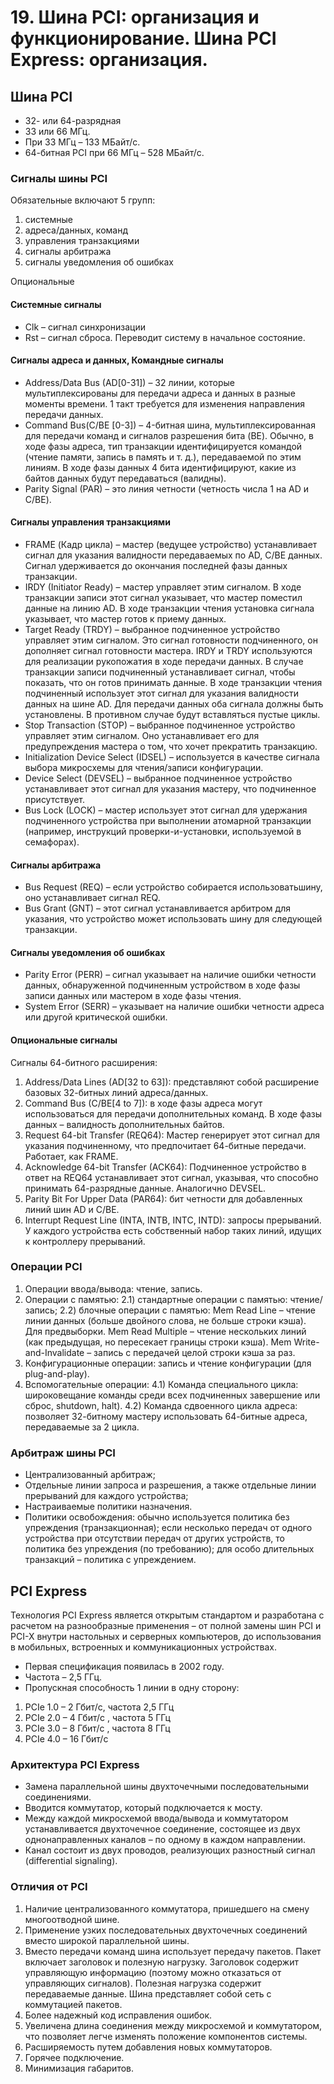 # 19. Шина PCI: организация и функционирование. Шина PCI Express: организация.

## Шина PCI

* 32- или 64-разрядная
* 33 или 66 МГц.
* При 33 МГц – 133 МБайт/с.
* 64-битная PCI при 66 МГц – 528 МБайт/с.

### Сигналы шины PCI

Обязательные включают 5 групп:

1. cистемные
2. адреса/данных, команд
3. управления транзакциями
4. сигналы арбитража
5. сигналы уведомления об ошибках

Опциональные

#### Системные сигналы

* Clk – сигнал синхронизации
* Rst – сигнал сброса. Переводит систему в начальное состояние.

#### Сигналы адреса и данных, Командные сигналы

* Address/Data Bus (AD[0-31]) – 32 линии, которые мультиплексированы для передачи адреса и данных в разные моменты времени. 1 такт требуется для изменения направления передачи данных.
* Command Bus(C/BE [0-3]) – 4-битная шина, мультиплексированная для передачи команд и сигналов разрешения бита (BE). Обычно, в ходе фазы адреса, тип транзакции идентифицируется командой (чтение памяти, запись в память и т. д.), передаваемой по этим линиям. В ходе фазы данных 4 бита идентифицируют, какие из байтов данных будут передаваться (валидны).
* Parity Signal (PAR) – это линия четности (четность числа 1 на AD и C/BE).

#### Сигналы управления транзакциями 

* FRAME (Кадр цикла) – мастер (ведущее устройство) устанавливает сигнал для указания валидности передаваемых по AD, C/BE данных. Сигнал удерживается до окончания последней фазы данных транзакции.
* IRDY (Initiator Ready) – мастер управляет этим сигналом. В ходе транзакции записи этот сигнал указывает, что мастер поместил данные на линию AD. В ходе транзакции чтения установка сигнала указывает, что мастер готов к приему данных.
* Target Ready (TRDY) – выбранное подчиненное устройство управляет этим сигналом. Это сигнал готовности подчиненного, он дополняет сигнал готовности мастера. IRDY и TRDY используются для реализации рукопожатия в ходе передачи данных. В случае транзакции записи подчиненный устанавливает сигнал, чтобы показать, что он готов принимать данные. В ходе транзакции чтения подчиненный использует этот сигнал для указания валидности данных на шине AD. Для передачи данных оба сигнала должны быть установлены. В противном случае будут вставляться пустые циклы.
* Stop Transaction (STOP) – выбранное подчиненное устройство управляет этим сигналом. Оно устанавливает его для предупреждения мастера о том, что хочет прекратить транзакцию.
* Initialization Device Select (IDSEL) – используется в качестве сигнала выбора микросхемы для чтения/записи конфигурации.
* Device Select (DEVSEL) – выбранное подчиненное устройство устанавливает этот сигнал для указания мастеру, что подчиненное присутствует.
* Bus Lock (LOCK) – мастер использует этот сигнал для удержания подчиненного устройства при выполнении атомарной транзакции (например, инструкций проверки-и-установки, используемой в семафорах).

#### Сигналы арбитража

* Bus Request (REQ) – если устройство собирается использоватьшину, оно устанавливает сигнал REQ.
* Bus Grant (GNT) – этот сигнал устанавливается арбитром для указания, что устройство может использовать шину для следующей транзакции.

#### Сигналы уведомления об ошибках 

* Parity Error (PERR) – сигнал указывает на наличие ошибки четности данных, обнаруженной подчиненным устройством в ходе фазы записи данных или мастером в ходе фазы чтения.
* System Error (SERR) – указывает на наличие ошибки четности адреса или другой критической ошибки.

#### Опциональные сигналы    

Сигналы 64-битного расширения:

1. Address/Data Lines (AD[32 to 63]): представляют собой расширение базовых 32-битных
линий адреса/данных.
2. Command Bus (C/BE[4 to 7]): в ходе фазы адреса могут использоваться для передачи дополнительных команд. В ходе фазы данных – валидность дополнительных байтов.
3. Request 64-bit Transfer (REQ64): Мастер генерирует этот сигнал для указания подчиненному, что предпочитает 64-битные передачи. Работает, как FRAME.
4. Acknowledge 64-bit Transfer (ACK64): Подчиненное устройство в ответ на REQ64 устанавливает этот сигнал, указывая, что способно принимать 64-разрядные данные. Аналогично DEVSEL.
5. Parity Bit For Upper Data (PAR64): бит четности для добавленных линий шин AD и C/BE.
6. Interrupt Request Line (INTA, INTB, INTC, INTD): запросы прерываний. У каждого устройства есть собственный набор таких линий, идущих к контроллеру прерываний.

### Операции PCI    

1) Операции ввода/вывода: чтение, запись.
2) Операции с памятью:
2.1) стандартные операции с памятью: чтение/запись;
2.2) блочные операции с памятью:
Mem Read Line – чтение линии данных (больше двойного слова, не больше строки кэша). Для предвыборки.
Mem Read Multiple – чтение нескольких линий (как предыдущая, но пересекает границы строки кэша).
Mem Write-and-Invalidate – запись с передачей целой строки кэша за раз.
3) Конфигурационные операции: запись и чтение конфигурации (для plug-and-play).
4) Вспомогательные операции:
4.1) Команда специального цикла: широковещание команды среди всех подчиненных завершение или сброс, shutdown, halt).
4.2) Команда сдвоенного цикла адреса: позволяет 32-битному мастеру использовать 64-битные адреса, передаваемые за 2 цикла.

### Арбитраж шины PCI

* Централизованный арбитраж;
* Отдельные линии запроса и разрешения, а также отдельные линии прерываний для каждого устройства;
* Настраиваемые политики назначения.
* Политики освобождения: обычно используется политика без упреждения (транзакционная); если несколько передач от одного устройства при отсутствии передач от других устройств, то политика без упреждения (по требованию); для особо длительных транзакций – политика с упреждением.

## PCI Express  

Технология PCI Express является открытым стандартом и разработана с расчетом на разнообразные применения – от полной замены шин PCI и PCI-X внутри настольных и серверных компьютеров, до использования в мобильных, встроенных и коммуникационных устройствах.

* Первая спецификация появилась в 2002 году.
* Частота – 2,5 ГГц.
* Пропускная способность 1 линии в одну сторону:

1. PCIe 1.0 – 2 Гбит/с, частота 2,5 ГГц
2. PCIe 2.0 – 4 Гбит/с , частота 5 ГГц
3. PCIe 3.0 – 8 Гбит/с , частота 8 ГГц
4. PCIe 4.0 – 16 Гбит/с


### Архитектура PCI Express

* Замена параллельной шины двухточечными последовательными соединениями.
* Вводится коммутатор, который подключается к мосту.
* Между каждой микросхемой ввода/вывода и коммутатором устанавливается двухточечное соединение, состоящее из двух однонаправленных каналов – по одному в каждом направлении.
* Канал состоит из двух проводов, реализующих разностный сигнал (differential signaling).

### Отличия от PCI  

1. Наличие централизованного коммутатора, пришедшего на смену многоотводной шине.
2. Применение узких последовательных двухточечных соединений вместо широкой параллельной шины.
3. Вместо передачи команд шина использует передачу пакетов. Пакет включает заголовок и полезную нагрузку. Заголовок содержит управляющую информацию (поэтому можно отказаться от управляющих сигналов). Полезная нагрузка содержит передаваемые данные. Шина представляет собой сеть с коммутацией пакетов.
4. Более надежный код исправления ошибок.
5. Увеличена длина соединения между микросхемой и коммутатором, что позволяет легче изменять положение компонентов системы.
6. Расширяемость путем добавления новых коммутаторов.
7. Горячее подключение.
8. Минимизация габаритов.
